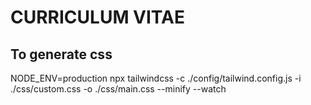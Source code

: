 # CURRICULUM VITAE


## To generate css

NODE_ENV=production npx tailwindcss -c ./config/tailwind.config.js -i ./css/custom.css -o ./css/main.css --minify --watch
